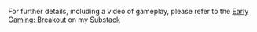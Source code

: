 For further details, including a video of gameplay, please refer to the [Early Gaming: Breakout](https://sonnik.substack.com/p/early-gaming-breakout) on my [Substack](https://sonnik.substack.com)